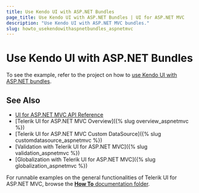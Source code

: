 ```yaml
---
title: Use Kendo UI with ASP.NET Bundles
page_title: Use Kendo UI with ASP.NET Bundles | UI for ASP.NET MVC
description: "Use Kendo UI with ASP.NET MVC bundles."
slug: howto_usekendowithaspnetbundles_aspnetmvc
---
```


# Use Kendo UI with ASP.NET Bundles

To see the example, refer to the project on how to [use Kendo UI with ASP.NET bundles](https://github.com/telerik/ui-for-aspnet-mvc-examples/tree/master/general/KendoAspNetBundles/KendoAspNetBundles).

## See Also

* [UI for ASP.NET MVC API Reference](../../../kendo-ui/api/Kendo.Mvc/AggregateFunction)
* [Telerik UI for ASP.NET MVC Overview]({% slug overview_aspnetmvc %})
* [Telerik UI for ASP.NET MVC Custom DataSource]({% slug customdatasource_aspnetmvc %})
* [Validation with Telerik UI for ASP.NET MVC]({% slug validation_aspnetmvc %})
* [Globalization with Telerik UI for ASP.NET MVC]({% slug globalization_aspnetmvc %})

For runnable examples on the general functionalities of Telerik UI for ASP.NET MVC, browse the [**How To** documentation folder](/how-to/).
